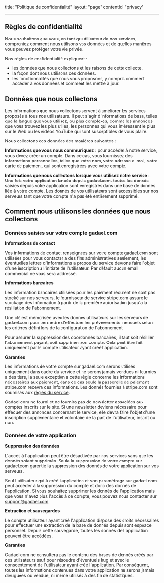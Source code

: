 title: "Politique de confidentialité"
layout: "page"
contentId: "privacy"

---

## Règles de confidentialité

Nous souhaitons que vous, en tant qu'utilisateur de nos services, compreniez comment nous utilisons vos données et de quelles manières vous pouvez protéger votre vie privée.

Nos règles de confidentialité expliquent :

* les données que nous collectons et les raisons de cette collecte.
* la façon dont nous utilisons ces données.
* les fonctionnalités que nous vous proposons, y compris comment accéder à vos données et comment les mettre à jour.


## Données que nous collectons

Les informations que nous collectons servent à améliorer les services proposés à tous nos utilisateurs. Il peut s'agir d'informations de base, telles que la langue que vous utilisez, ou plus complexes, comme les annonces que vous trouvez les plus utiles, les personnes qui vous intéressent le plus sur le Web ou les vidéos YouTube qui sont susceptibles de vous plaire.

Nous collectons des données des manières suivantes :

__Informations que vous nous communiquez__ : pour accéder à notre service, vous devez créer un compte. Dans ce cas, vous fournissez des informations personnelles, telles que votre nom, votre adresse e-mail, votre carte de paiement, qui sont enregistrées avec votre compte.

__Informations que nous collectons lorsque vous utilisez notre service__ : Une fois votre application lancée depuis gadael.com. toutes les donnés saisies depuis votre application sont enregistrés dans une base de donnés liée à votre compte. Les donnés de vos utilisateurs sont accessibles sur nos serveurs tant que votre compte n'a pas été entièrement supprimé.

## Comment nous utilisons les données que nous collectons

### Données saisies sur votre compte gadael.com

__Informations de contact__

Vos informations de contact renseignées sur votre compte gadael.com sont utilisées pour vous contacter a des fins administratives seulement, les éventuelles lettres d'informations a propos du service devrons faire l'objet d'une inscription à l'initiate de l'utilisateur. Par défault aucun email commercial ne vous sera addressé.

__Informations bancaires__

Les information bancaires utilisées pour les paiement récurent ne sont pas stocké sur nos serveurs, le fournisseur de service stripe.com assure le stockage des information à partir de la première autorisation jusqu'a la résiliation de l'abonnement.

Une clé est mémorisée avec les donnés utilisateurs sur les serveurs de gadael.com pour permettre d'effectuer les prévevements mensuels selon les critères défini lors de la configuration de l'abonnement.

Pour assurer la suppression des coordonnés bancaires, il faut soit résillier l'abonnement payant, soit supprimer son compte. Cela peut être fait uniquement par le compte utilisateur ayant créé l'application.

__Garanties__

Les informations de votre compte sur gadael.com serons utilisés uniquement dans cadre du service et ne serons jamais vendues ni fournies a des tiers, la seule exception a cette règle concerne les informations nécessaires aux paiement, dans ce cas seule la passerelle de paiement stripe.com recevra ces informations. Les donnés fournies à stripe.com sont soumises aux [règles du service](https://stripe.com/).

Gadael.com ne fourni et ne fournira pas de newsletter associées aux comptes inscrits sur le site. Si une newsletter deviens nécessaire pour effecuer des annonces concernant le service, elle devra faire l'objet d'une inscription supplémentaire et volontaire de la part de l'utilisateur, inscrit ou non.


### Données de votre application

__Suppression des données__

L'accès à l'application peut être désactivée par nos services sans que les donnés soient supprimés.
Seule la suppression de votre compte sur gadael.com garentie la suppression des donnés de votre application sur vos serveurs.

Seul l'utilisateur qui à créé l'application et son paramétrage sur gadael.com peut accéder à la suppression du compte et donc des donnés de l'application. Si vous souhaitez supprimer les donnés de l'application mais que vous n'avez plus l'accès à ce compte, vous pouvez nous contacter sur [support@gadael.com](mailto:support@gadael.com)

__Extraction et sauvegardes__

Le compte utilisateur ayant créé l'application dispose des droits nécessaires pour effectuer une extraction de la base de donnés depuis sont espoace personnel. Depuis cette sauvegarde, toutes les donnés de l'application peuvent être accédées.

__Garanties__

Gadael.com ne consultera pas le contenu des bases de donnés créés par ces utilisateurs sauf pour résoudre d'éventuels bug et avec le conscentement de l'utilisateur ayant créé l'application. Par conséquent, toutes les informations contenues dans votre application ne serons jamais divuguées ou vendue, ni même utilisés à des fin de statistiques.
